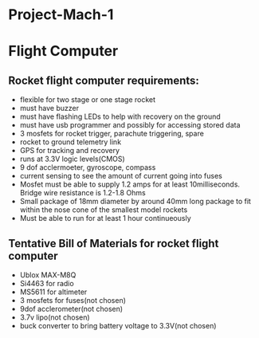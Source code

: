 # Project-Mach-1
# **Flight Computer**

## Rocket flight computer requirements:
* flexible for two stage or one stage rocket
* must have buzzer
* must have flashing LEDs to help with recovery on the ground
* must have usb programmer and possibly for accessing stored data
* 3 mosfets for rocket trigger, parachute triggering, spare
* rocket to ground telemetry link
* GPS for tracking and recovery
* runs at 3.3V logic levels(CMOS)
* 9 dof acclermoeter, gyroscope, compass
* current sensing to see the amount of current going into fuses
* Mosfet must be able to supply 1.2 amps for at least 10milliseconds. Bridge wire resistance is 1.2-1.8 Ohms
* Small package of 18mm diameter by around 40mm long package to fit within the nose cone of the smallest model rockets
* Must be able to run for at least 1 hour continueously



## Tentative Bill of Materials for rocket flight computer
* Ublox MAX-M8Q 
* Si4463 for radio
* MS5611 for altimeter
* 3 mosfets for fuses(not chosen)
* 9dof acclerometer(not chosen)
* 3.7v lipo(not chosen)
* buck converter to bring battery voltage to 3.3V(not chosen)
